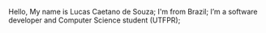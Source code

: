 Hello, My name is Lucas Caetano de Souza;
I'm from Brazil;
I’m a software developer and Computer Science student (UTFPR);
